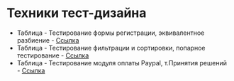 # Техники тест-дизайна
- Таблица - Тестирование формы регистрации, эквивалентное разбиение - [Ссылка](https://docs.google.com/spreadsheets/d/14HFYSPNJRyDMktBCUYoLbL4xglilWt0iUaBI9xPxYRc/edit?usp=sharing)
- Таблица - Тестирование фильтрации и сортировки, попарное тестирование - [Ссылка](https://docs.google.com/spreadsheets/d/11u2mu7wfr7AYKezyyXut5UnKJ3MFCgESpoK4eVLnT_I/edit?usp=sharing)
- Таблица - Тестирование модуля оплаты Paypal, т.Принятия решений - [Ссылка](https://docs.google.com/spreadsheets/d/1IzgJj_mnyfwArq-ZYjsgxSP4zS1Qqf4NY555rcWX8_A/edit?usp=sharing)

